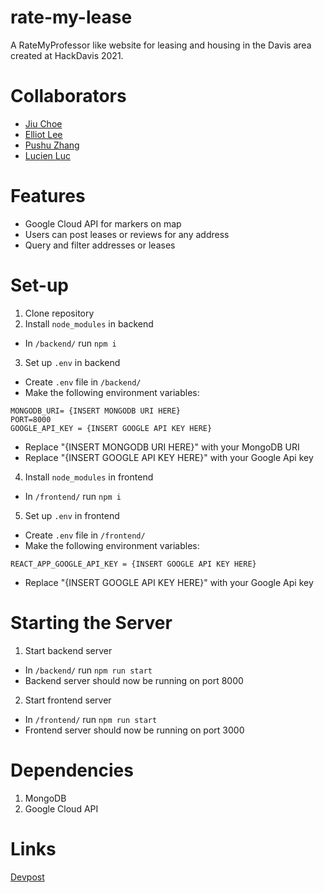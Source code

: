 # rate-my-lease
A RateMyProfessor like website for leasing and housing in the Davis area created at HackDavis 2021.

# Collaborators
- [Jiu Choe](https://github.com/jiuchoe4)
- [Elliot Lee](https://github.com/eal001)
- [Pushu Zhang](https://github.com/pushuzhang)
- [Lucien Luc](https://github.com/LucienLuc)

# Features
* Google Cloud API for markers on map
* Users can post leases or reviews for any address
* Query and filter addresses or leases

# Set-up
1. Clone repository
2. Install `node_modules` in backend
  * In `/backend/` run `npm i`
3. Set up `.env` in backend
  * Create `.env` file in `/backend/`
  * Make the following environment variables:
  ```
  MONGODB_URI= {INSERT MONGODB URI HERE}
  PORT=8000
  GOOGLE_API_KEY = {INSERT GOOGLE API KEY HERE}
  ```
  * Replace "{INSERT MONGODB URI HERE}" with your MongoDB URI
  * Replace "{INSERT GOOGLE API KEY HERE}" with your Google Api key
4. Install `node_modules` in frontend
  * In `/frontend/` run `npm i`
5. Set up `.env` in frontend
  * Create `.env` file in `/frontend/`
  * Make the following environment variables:
  ```
  REACT_APP_GOOGLE_API_KEY = {INSERT GOOGLE API KEY HERE}
  ```
  * Replace "{INSERT GOOGLE API KEY HERE}" with your Google Api key
  
# Starting the Server
1. Start backend server
* In `/backend/` run `npm run start`
* Backend server should now be running on port 8000
2. Start frontend server
* In `/frontend/` run `npm run start`
* Frontend server should now be running on port 3000

# Dependencies
1. MongoDB
2. Google Cloud API

# Links
[Devpost](https://devpost.com/software/rate-my-lease-dbpco3)
